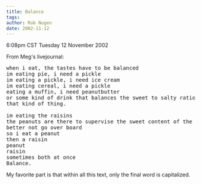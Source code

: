 ```yaml
---
title: Balance
tags: 
author: Rob Nugen
date: 2002-11-12
---
```


<p class=date>6:08pm CST Tuesday 12 November 2002</p>

<p>From Meg's livejournal:</p>

<pre>
when i eat, the tastes have to be balanced
im eating pie, i need a pickle
im eating a pickle, i need ice cream
im eating cereal, i need a pickle
eating a muffin, i need peanutbutter
or some kind of drink that balances the sweet to salty ratio
that kind of thing.

im eating the raisins
the peanuts are there to supervise the sweet content of the raisins
better not go over board
so i eat a peanut
then a raisin
peanut
raisin
sometimes both at once
Balance. 
</pre>

<p>My favorite part is that within all this text, only the final word
is capitalized.</p>
